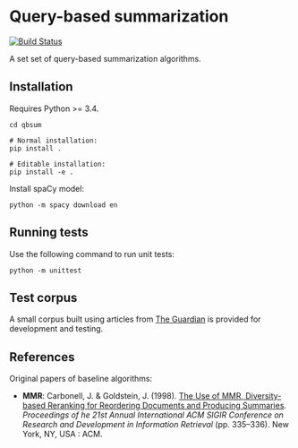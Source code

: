 # Query-based summarization
[![Build Status](https://travis-ci.org/stepgazaille/qbsum.svg?branch=master)](https://travis-ci.org/stepgazaille/qbsum)

A set set of query-based summarization algorithms.

## Installation
Requires Python >= 3.4.
```
cd qbsum

# Normal installation:
pip install .

# Editable installation:
pip install -e .
``` 

Install spaCy model:
``` 
python -m spacy download en
```


## Running tests
Use the following command to run unit tests:
``` 
python -m unittest
```


## Test corpus
A small corpus built using articles from [The Guardian](https://www.theguardian.com/international) is provided for development and testing.


## References
Original papers of baseline algorithms:
- **MMR**: Carbonell, J. & Goldstein, J. (1998). [The Use of MMR, Diversity-based Reranking for Reordering Documents and Producing Summaries](https://dl.acm.org/citation.cfm?id=291025). *Proceedings of he 21st Annual International ACM SIGIR Conference on Research and Development in Information Retrieval* (pp. 335–336). New York, NY, USA : ACM.

